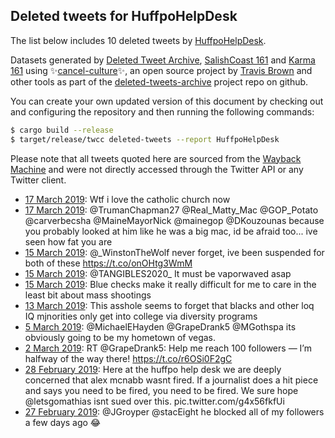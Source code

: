 ## Deleted tweets for HuffpoHelpDesk

The list below includes 10 deleted tweets by
[HuffpoHelpDesk](https://twitter.com/HuffpoHelpDesk).



Datasets generated by [Deleted Tweet Archive](https://twitter.com/deletedtweet161), 
[SalishCoast 161](https://twitter.com/SalishCoastA) and [Karma 161](https://twitter.com/KarmaOneSixOne) 
using ✨[cancel-culture](https://github.com/travisbrown/cancel-culture)✨, an open source project by 
[Travis Brown](https://twitter.com/travisbrown) and other tools as part of the 
[deleted-tweets-archive](https://github.com/salcoast/deleted-tweets-archive/) project repo on github.

You can create your own updated version of this document by checking out and configuring the
repository and then running the following commands:

```bash
$ cargo build --release
$ target/release/twcc deleted-tweets --report HuffpoHelpDesk
```

Please note that all tweets quoted here are sourced from the
[Wayback Machine](https://web.archive.org) and were not directly accessed through the Twitter API or
any Twitter client.

* [17 March 2019](https://web.archive.org/web/20190317155017/https://twitter.com/HuffpoHelpDesk/status/1107308180432777217): Wtf i love the catholic church now
* [17 March 2019](https://web.archive.org/web/20190317045110/https://twitter.com/HuffpoHelpDesk/status/1107142308305215488): @TrumanChapman27 @Real_Matty_Mac @GOP_Potato @carverbecsha @MaineMayorNick @mainegop @DKouzounas because you probably looked at him like he was a big mac, id be afraid too... ive seen how fat you are
* [15 March 2019](https://web.archive.org/web/20190315223059/https://twitter.com/HuffpoHelpDesk/status/1106684244137558017): @_WinstonTheWolf never forget, ive been suspended for both of these https://t.co/onOHtg3WmM
* [15 March 2019](https://web.archive.org/web/20190315190343/https://twitter.com/HuffpoHelpDesk/status/1106632083777249282): @TANGIBLES2020_ It must be vaporwaved asap
* [15 March 2019](https://web.archive.org/web/20190315161817/https://twitter.com/HuffpoHelpDesk/status/1106590451132522497): Blue checks make it really difficult for me to care in the least bit about mass shootings
* [13 March 2019](https://web.archive.org/web/20190313131819/https://twitter.com/HuffpoHelpDesk/status/1105820385298300928): This asshole seems to forget that blacks and other loq IQ mjnorities only get into college via diversity programs
* [ 5 March 2019](https://web.archive.org/web/20190305052818/https://twitter.com/HuffpoHelpDesk/status/1102802998789660678): @MichaelEHayden @GrapeDrank5 @MGothspa its obviously going to be my hometown of vegas.
* [ 2 March 2019](https://web.archive.org/web/20190302143327/https://twitter.com/HuffpoHelpDesk/status/1101853026720145408): RT @GrapeDrank5: Help me reach 100 followers — I’m halfway of the way there! https://t.co/r6OSi0F2gC
* [28 February 2019](https://web.archive.org/web/20190228135956/https://twitter.com/HuffpoHelpDesk/status/1101101883270332417): Here at the huffpo help desk we are deeply concerned that alex mcnabb wasnt fired. If a journalist does a hit piece and says you need to be fired, you need to be fired.  We sure hope  @letsgomathias  isnt sued over this. pic.twitter.com/g4x56fkfUi
* [27 February 2019](https://web.archive.org/web/20190227010329/https://twitter.com/HuffpoHelpDesk/status/1100562028316581891): @JGroyper @stacEight he blocked all of my followers a few days ago 😂
